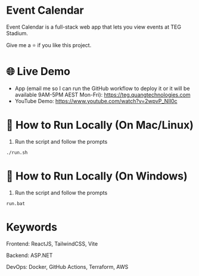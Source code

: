 # Event Calendar

Event Calendar is a full-stack web app that lets you view events at TEG Stadium.

Give me a ⭐️ if you like this project.

# 🌐 Live Demo

- App (email me so I can run the GitHub workflow to deploy it or it will be available 9AM-5PM AEST Mon-Fri): https://teg.quangtechnologies.com
- YouTube Demo: https://www.youtube.com/watch?v=2wpvP_NII0c

# 🚀 How to Run Locally (On Mac/Linux)

1. Run the script and follow the prompts

`./run.sh`

# 🚀 How to Run Locally (On Windows)

1. Run the script and follow the prompts

`run.bat`

# Keywords

Frontend: ReactJS, TailwindCSS, Vite

Backend: ASP.NET

DevOps: Docker, GitHub Actions, Terraform, AWS

